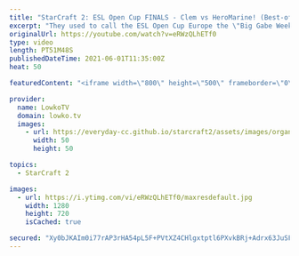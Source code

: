 ```yaml
---
title: "StarCraft 2: ESL Open Cup FINALS - Clem vs HeroMarine! (Best-of-5)"
excerpt: "They used to call the ESL Open Cup Europe the \"Big Gabe Weekly\" because HeroMarine won all of them. However Clem has recently been giving him a run for his money in StarCraft 2.  Support my work on Patreon: http://www.patreon.com/lowkotv Become a YouTube member: https://lowko.tv/join  My second channel:"
originalUrl: https://youtube.com/watch?v=eRWzQLhETf0
type: video
length: PT51M48S
publishedDateTime: 2021-06-01T11:35:00Z
heat: 50

featuredContent: "<iframe width=\"800\" height=\"500\" frameborder=\"0\" src=\"https://www.youtube.com/embed/eRWzQLhETf0\" allow=\"accelerometer; autoplay; encrypted-media; gyroscope; picture-in-picture\" allowfullscreen></iframe>"

provider:
  name: LowkoTV
  domain: lowko.tv
  images:
    - url: https://everyday-cc.github.io/starcraft2/assets/images/organizations/lowko.tv-50x50.jpg
      width: 50
      height: 50

topics:
  - StarCraft 2

images:
  - url: https://i.ytimg.com/vi/eRWzQLhETf0/maxresdefault.jpg
    width: 1280
    height: 720
    isCached: true

secured: "Xy0bJKAIm0i77rAP3rHA54pL5F+PVtXZ4CHlgxtptl6PXvkBRj+Adrx63JuSFicjuK0GRfyQ+d5dKAorRlNEBZqjyElqQ3XANSilhvBwVsHw+tCYLSU4Ovz/bjjntI7xCBQ+xuRzjgvK4K2cTbseEUlG8w6KOooAhzKwenPvwohJ9xGAsrzUA1KUeF54P+4Uf/oUp3t5Q8zouS2MoKqUybCwuaWvmb7z3/2U5BwOqz+PZrdZXHnU88jDC/k6D0gvOLa41uG2wl0z4c3WMrCiyVJhF/gcmshEGRgPGE10c1vpghqGXN9OWKF+igC8UkGT13bgzX02Qyad7IWHnyvt9K2ClrweNBiT2RyeliAcUJXeqjGhGNFK1wGbvLUrSjgvBR1XDt9i+0gNekCZ7wWhfTGj+MczwRTGSiROMd5XwH4=;S3EoBp5/mkMJJ86jlktkfA=="
---
```


